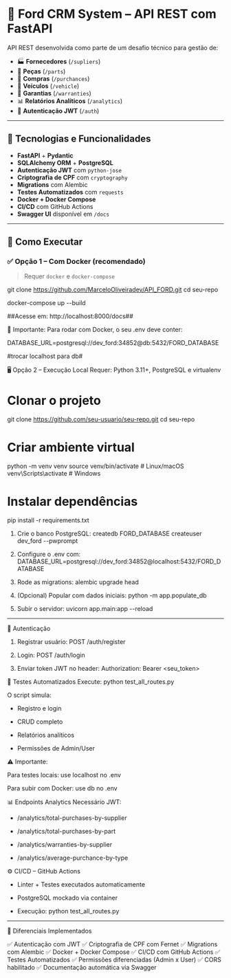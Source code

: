 # 🚗 Ford CRM System – API REST com FastAPI

API REST desenvolvida como parte de um desafio técnico para gestão de:

- 🏭 **Fornecedores** (`/supliers`)
- 🔩 **Peças** (`/parts`)
- 🛒 **Compras** (`/purchances`)
- 🚗 **Veículos** (`/vehicle`)
- 🧾 **Garantias** (`/warranties`)
- 📊 **Relatórios Analíticos** (`/analytics`)
- 🔐 **Autenticação JWT** (`/auth`)

---

## 🧰 Tecnologias e Funcionalidades

- **FastAPI** + **Pydantic**
- **SQLAlchemy ORM** + **PostgreSQL**
- **Autenticação JWT** com `python-jose`
- **Criptografia de CPF** com `cryptography`
- **Migrations** com Alembic
- **Testes Automatizados** com `requests`
- **Docker + Docker Compose**
- **CI/CD** com GitHub Actions
- **Swagger UI** disponível em `/docs`

---

## 🚀 Como Executar

### ✅ Opção 1 – Com Docker (recomendado)

> Requer `docker` e `docker-compose`

git clone https://github.com/MarceloOliveiradev/API_FORD.git
cd seu-repo

docker-compose up --build

##Acesse em: http://localhost:8000/docs##

📝 Importante: Para rodar com Docker, o seu .env deve conter:

DATABASE_URL=postgresql://dev_ford:34852@db:5432/FORD_DATABASE

#trocar localhost para db#

🖥️ Opção 2 – Execução Local
Requer: Python 3.11+, PostgreSQL e virtualenv

# Clonar o projeto

git clone https://github.com/seu-usuario/seu-repo.git
cd seu-repo

# Criar ambiente virtual

python -m venv venv
source venv/bin/activate # Linux/macOS
venv\Scripts\activate # Windows

# Instalar dependências

pip install -r requirements.txt

1. Crie o banco PostgreSQL:
   createdb FORD_DATABASE
   createuser dev_ford --pwprompt

2. Configure o .env com:
   DATABASE_URL=postgresql://dev_ford:34852@localhost:5432/FORD_DATABASE

3. Rode as migrations:
   alembic upgrade head

4. (Opcional) Popular com dados iniciais:
   python -m app.populate_db

5. Subir o servidor:
   uvicorn app.main:app --reload

---

🔐 Autenticação

1. Registrar usuário: POST /auth/register

2. Login: POST /auth/login

3. Enviar token JWT no header:
   Authorization: Bearer <seu_token>

🧪 Testes Automatizados
Execute:
python test_all_routes.py

O script simula:

- Registro e login

- CRUD completo

- Relatórios analíticos

- Permissões de Admin/User

⚠️ Importante:

Para testes locais: use localhost no .env

Para subir com Docker: use db no .env

📊 Endpoints Analytics
Necessário JWT:

- /analytics/total-purchases-by-supplier

- /analytics/total-purchases-by-part

- /analytics/warranties-by-supplier

- /analytics/average-purchance-by-type

⚙️ CI/CD – GitHub Actions

- Linter + Testes executados automaticamente

- PostgreSQL mockado via container

- Execução: python test_all_routes.py

---

🌟 Diferenciais Implementados

✅ Autenticação com JWT
✅ Criptografia de CPF com Fernet
✅ Migrations com Alembic
✅ Docker + Docker Compose
✅ CI/CD com GitHub Actions
✅ Testes Automatizados
✅ Permissões diferenciadas (Admin x User)
✅ CORS habilitado
✅ Documentação automática via Swagger

```

```
